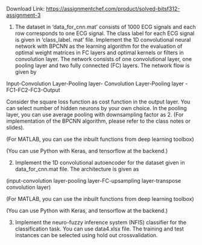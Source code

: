 Download Link: https://assignmentchef.com/product/solved-bitsf312-assignment-3
<br>
<ol>

 <li>The dataset in ‘data_for_cnn.mat’ consists of 1000 ECG signals and each row corresponds to one ECG signal. The class label for each ECG signal is given in ‘class_label. mat’ file. Implement the 1D convolutional neural network with BPCNN as the learning algorithm for the evaluation of optimal weight matrices in FC layers and optimal kernels or filters in convolution layer. The network consists of one convolutional layer, one pooling layer and two fully connected (FC) layers. The network flow is given by</li>

</ol>




Input-Convolution Layer-Pooling layer- Convolution Layer-Pooling layer -FC1-FC2-FC3-Output

Consider the square loss function as cost function in the output layer. You can select number of hidden neurons by your own choice. In the pooling layer, you can use average pooling with downsampling factor as 2. (For implementation of the BPCNN algorithm, please refer to the class notes or slides).

(For MATLAB, you can use the inbuilt functions from deep learning toolbox)

(You can use Python with Keras, and tensorflow at the backend.)

<ol start="2">

 <li>Implement the 1D convolutional autoencoder for the dataset given in data_for_cnn.mat file. The architecture is given as</li>

</ol>




(input-convolution layer-pooling layer-FC-upsampling layer-transpose convolution layer)




(For MATLAB, you can use the inbuilt functions from deep learning toolbox)

(You can use Python with Keras, and tensorflow at the backend.)










<ol start="3">

 <li>Implement the neuro-fuzzy inference system (NFIS) classifier for the classification task. You can use data4.xlsx file. The training and test instances can be selected using hold out crossvalidation.</li>

</ol>